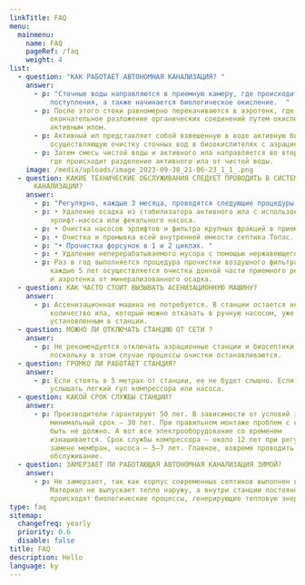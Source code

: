 ```yaml
---
linkTitle: FAQ
menu:
  mainmenu:
    name: FAQ
    pageRef: /faq
    weight: 4
list:
  - question: "КАК РАБОТАЕТ АВТОНОМНАЯ КАНАЛИЗАЦИЯ? "
    answer:
      - p: "Сточные воды направляются в приемную камеру, где происходит уравнивание их
          поступления, а также начинается биологическое окисление.  "
      - p: После этого стоки равномерно перекачиваются в аэротенк, где происходит
          окончательное разложение органических соединений путем окисления
          активным илом.
      - p: Активный ил представляет собой взвешенную в воде активную биомассу,
          осуществляющую очистку сточных вод в биоокислителях с аэрацией.
      - p: Затем смесь чистой воды и активного ила направляется во вторичный отстойник,
          где происходит разделение активного ила от чистой воды.
    image: /media/uploads/image_2023-09-30_21-06-23_1_1_.png
  - question: КАКИЕ ТЕХНИЧЕСКИЕ ОБСЛУЖИВАНИЯ СЛЕДУЕТ ПРОВОДИТЬ В СИСТЕМАХ АВТОНОМНОЙ
      КАНАЛИЗАЦИИ?
    answer:
      - p: "Регулярно, каждые 3 месяца, проводятся следующие процедуры: "
      - p: • Удаление осадка из стабилизатора активного ила с использованием встроенного
          эрлифт-насоса или фекального насоса.
      - p: • Очистка насосов эрлифтов и фильтра крупных фракций в приемной камере.
      - p: • Очистка и промывка всей внутренней емкости септика Топас.
      - p: "• Прочистка форсунок в 1 и 2 циклах. "
      - p: • Удаление неперерабатываемого мусора с помощью нержавеющего сита.
      - p: Раз в год выполняется процедура прочистки воздушного фильтра компрессора. А
          каждые 5 лет осуществляется очистка донной части приемного резервуара
          и аэротенка от минерализованного осадка.
  - question: КАК ЧАСТО СТОИТ ВЫЗЫВАТЬ АСЕНИЗАЦИОННУЮ МАШИНУ?
    answer:
      - p: Ассенизационная машина не потребуется. В станции остается небольшое
          количество ила, который можно откачать в ручную насосом, уже
          установленным в станции.
  - question: МОЖНО ЛИ ОТКЛЮЧАТЬ СТАНЦИЮ ОТ СЕТИ ?
    answer:
      - p: Не рекомендуется отключать аэрационные станции и биосептики от электросети,
          поскольку в этом случае процессы очистки останавливаются.
  - question: ГРОМКО ЛИ РАБОТАЕТ СТАНЦИЯ?
    answer:
      - p: Если стоять в 5 метрах от станции, ее не будет слышно. Если ближе, то можно
          услышать легкий гул компрессора или насоса.
  - question: КАКОЙ СРОК СЛУЖБЫ СТАНЦИИ?
    answer:
      - p: Производители гарантируют 50 лет. В зависимости от условий эксплуатации
          минимальный срок — 30 лет. При правильном монтаже проблем с корпусом
          быть не должно. А вот все электрооборудование со временем
          изнашивается. Срок службы компрессора — около 12 лет при регулярной
          замене мембран, насоса — 5–7 лет. Главное, вовремя проводить сервисное
          обслуживание.
  - question: ЗАМЕРЗАЕТ ЛИ РАБОТАЮЩАЯ АВТОНОМНАЯ КАНАЛИЗАЦИЯ ЗИМОЙ?
    answer:
      - p: Не замерзает, так как корпус современных септиков выполнен из полипропилена.
          Материал не выпускает тепло наружу, а внутри станции постоянно
          происходят биологические процессы, генерирующие тепловую энергию.
type: faq
sitemap:
  changefreq: yearly
  priority: 0.6
  disable: false
title: FAQ
description: Hello
language: ky
---
```

